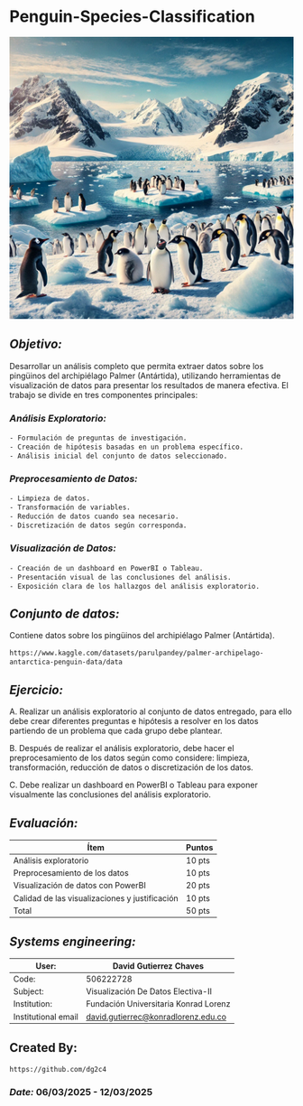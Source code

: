 # Penguin-Species-Classification

<p align="center">
  <img width="800" height="500" src="https://github.com/dg2c4/Penguin-Species-Classification/blob/main/Assets/Penguin-Species-Clasification.webp" alt="Penguin-Species-Clasification-Illustration">
</p>


## *Objetivo:* 
Desarrollar un análisis completo que permita extraer datos sobre los pingüinos del archipiélago Palmer (Antártida), utilizando herramientas de visualización de datos para presentar los resultados de manera efectiva.
El trabajo se divide en tres componentes principales:

### *Análisis Exploratorio:*
    - Formulación de preguntas de investigación.
    - Creación de hipótesis basadas en un problema específico.
    - Análisis inicial del conjunto de datos seleccionado.

### *Preprocesamiento de Datos:*
    - Limpieza de datos.
    - Transformación de variables.
    - Reducción de datos cuando sea necesario.
    - Discretización de datos según corresponda.

### *Visualización de Datos:*
    - Creación de un dashboard en PowerBI o Tableau.
    - Presentación visual de las conclusiones del análisis.
    - Exposición clara de los hallazgos del análisis exploratorio.


## *Conjunto de datos:* 
Contiene datos sobre los pingüinos del archipiélago Palmer (Antártida).

    https://www.kaggle.com/datasets/parulpandey/palmer-archipelago-antarctica-penguin-data/data 
    

## *Ejercicio:*
  A. Realizar un análisis exploratorio al conjunto de datos entregado, para ello debe crear diferentes preguntas e hipótesis a resolver en los datos partiendo de un problema que cada grupo debe plantear.
  
  B. Después de realizar el análisis exploratorio, debe hacer el preprocesamiento de los datos según como considere: limpieza, transformación, reducción de datos o discretización de los datos.
  
  C. Debe realizar un dashboard en PowerBI o Tableau para exponer visualmente las conclusiones del análisis exploratorio.
    

## *Evaluación:*
| Ítem | Puntos |
|------|--------|
| Análisis exploratorio | 10 pts |
| Preprocesamiento de los datos | 10 pts |
| Visualización de datos con PowerBI | 20 pts |
| Calidad de las visualizaciones y justificación | 10 pts |
|Total | 50 pts |


## *Systems engineering:*
| User: | David Gutierrez Chaves |
|------|--------|
| Code: | 506222728 |
| Subject: | Visualización De Datos Electiva-II |
| Institution: | Fundación Universitaria Konrad Lorenz |
| Institutional email | david.gutierrec@konradlorenz.edu.co |
  

## Created By:
    https://github.com/dg2c4
    
### *Date:* 06/03/2025 - 12/03/2025
